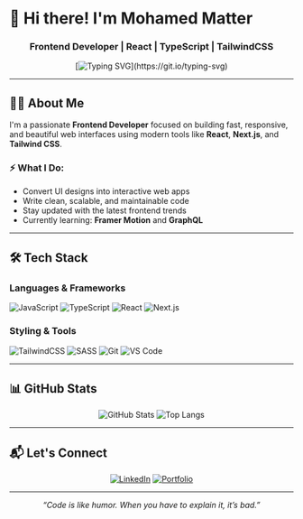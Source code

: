 # 👋 Hi there! I'm Mohamed Matter

<div align="center">

### Frontend Developer | React | TypeScript | TailwindCSS

[![Typing SVG](https://readme-typing-svg.herokuapp.com?font=Fira+Code&pause=1000&color=38BDF8&width=435&lines=Frontend+Developer;React+%2F+Next.js+Specialist;JavaScript+%26+TypeScript+Lover;Always+Learning+New+Tech!)](https://git.io/typing-svg)

</div>

---

## 🧑‍💻 About Me

I'm a passionate **Frontend Developer** focused on building fast, responsive, and beautiful web interfaces using modern tools like **React**, **Next.js**, and **Tailwind CSS**.

### ⚡ What I Do:
- Convert UI designs into interactive web apps
- Write clean, scalable, and maintainable code
- Stay updated with the latest frontend trends
- Currently learning: **Framer Motion** and **GraphQL**

---

## 🛠️ Tech Stack

### Languages & Frameworks
![JavaScript](https://img.shields.io/badge/-JavaScript-F7DF1E?style=flat-square&logo=javascript&logoColor=black)
![TypeScript](https://img.shields.io/badge/-TypeScript-3178C6?style=flat-square&logo=typescript&logoColor=white)
![React](https://img.shields.io/badge/-React-20232A?style=flat-square&logo=react&logoColor=61DAFB)
![Next.js](https://img.shields.io/badge/-Next.js-black?style=flat-square&logo=next.js)

### Styling & Tools
![TailwindCSS](https://img.shields.io/badge/-TailwindCSS-38BDF8?style=flat-square&logo=tailwind-css&logoColor=white)
![SASS](https://img.shields.io/badge/-SASS-hotpink?style=flat-square&logo=sass&logoColor=white)
![Git](https://img.shields.io/badge/-Git-F05032?style=flat-square&logo=git&logoColor=white)
![VS Code](https://img.shields.io/badge/-VS%20Code-007ACC?style=flat-square&logo=visual-studio-code&logoColor=white)

---

## 📊 GitHub Stats

<div align="center">

![GitHub Stats](https://github-readme-stats.vercel.app/api?username=MohamedMatter2000&show_icons=true&theme=tokyonight)
![Top Langs](https://github-readme-stats.vercel.app/api/top-langs/?username=MohamedMatter2000&layout=compact&theme=tokyonight)

</div>

---

## 📬 Let's Connect

<div align="center">

[![LinkedIn](https://img.shields.io/badge/-LinkedIn-0077B5?style=flat-square&logo=linkedin&logoColor=white)](https://www.linkedin.com/)
[![Portfolio](https://img.shields.io/badge/-Portfolio-000?style=flat-square&logo=vercel&logoColor=white)](https://your-portfolio-link.com)

</div>

---

<div align="center">

_“Code is like humor. When you have to explain it, it’s bad.”_

</div>
